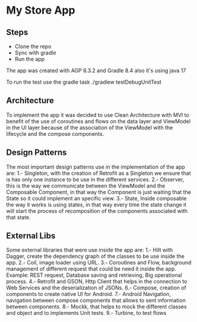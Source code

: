 # My Store App

## Steps
- Clone the repo
- Sync with gradle
- Run the app

The app was created with AGP 8.3.2 and Gradle 8.4 also it's using java 17

To run the test use the gradle task ./gradlew testDebugUnitTest

## Architecture
To implement the app it was decided to use Clean Architecture with MVI to benefit of the use of coroutines and flows
on the data layer and ViewModel in the UI layer because of the association of the ViewModel with the
lifecycle and the compose components.

## Design Patterns
The most important design patterns use in the implementation of the app are:
1.- Singleton, with the creation of Retrofit as a Singleton we ensure that is has only one instance to be use
in the different services.
2.- Observer, this is the way we communicate between the ViewModel and the Composable Component, in that way
the Component is just waiting that the State so it could implement an specific view.
3.- State, Inside composable the way it works is using states, in that way every time the state change
it will start the process of recomposition of the components associated with that state.

## External Libs
Some external libraries that were use inside the app are:
1.- Hilt with Dagger, create the dependency graph of the classes to be use inside the app.
2.- Coil, image loader using URL.
3.- Coroutines and Flow, background management of different request that could be need it inside the app.
Example: REST request, Database saving and retrieving, Big operational process.
4.- Retrofit and GSON, Http Client that helps in the connection to Web Services and the deserialization of JSONs.
6.- Compose, creation of components to create native UI for Android.
7.- Android Navigation, navigation between compose components that allows to sent information between components.
8.- Mockk, that helps to mock the different classes and object and to implements Unit tests.
9.- Turbine, to test flows